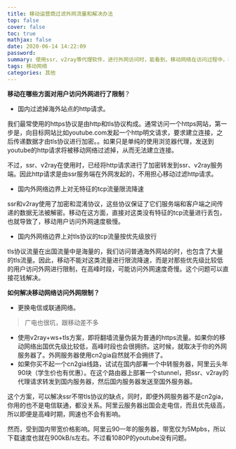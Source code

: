 ```yaml
---
title: 移动运营商过滤外网流量和解决办法
top: false
cover: false
toc: true
mathjax: false
date: 2020-06-14 14:22:09
password:
summary: 使用ssr、v2ray等代理软件，进行外网访问时，能看到，移动网络在访问过程中，表现非常差。。本文对移动网络的系列问题展开讨论，并提出一些建议。
tags: 移动网络
categories: 其他
---
```


**移动在哪些方面对用户访问外网进行了限制**？

- 国内过滤掉海外站点的http请求。

我们最常使用的https协议是由http和tls协议构成。通常访问一个https网站，第一步是，向目标网站比如youtube.com发起一个http明文请求，要求建立连接，之后传递数据才由tls协议进行加密。。如果只是单纯的使用浏览器代理，发送到youtube的http请求将被移动网络过滤掉，从而无法建立连接。

不过，ssr、v2ray在使用时，已经将http请求进行了加密转发到ssr、v2ray服务端。因此http请求是由ssr服务端在外网发起的，不用担心移动过滤http请求。

- 国内外网络边界上对无特征的tcp流量限流降速

ssr和v2ray使用了加密和混淆协议，这些协议保证了它们服务端和客户端之间传递的数据无法被解密。移动在这方面，直接对这类没有特征的tcp流量进行丢包，也就导致了，移动用户访问外网速度极慢。

- 国内外网络边界上对tls协议的tcp流量按优先级放行

tls协议流量在出国流量中是海量的，我们访问普通海外网站的时，也包含了大量的tls流量。因此，移动不能对这类流量进行限流降速，而是对那些优先级比较低的用户访问外网进行限制，在高峰时段，可能访问外网速度奇慢。这个问题可以直接花钱解决。

**如何解决移动网络访问外网限制？**

- 更换电信或联通网络。

> 广电也很坑，跟移动差不多

- 使用v2ray+ws+tls方案，即将翻墙流量伪装为普通的https流量。如果你的移动网络出国优先级比较低，高峰时段也会很拥挤。这时候，就取决于你的外网服务器了。外网服务器使用cn2gia自然就不会拥挤了。
- 如果你买不起一个cn2gia线路，试试在国内部署一个中转服务器，阿里云头年90块（学生价也有优惠）。在这个路由器上部署一个stunnel，把ssr、v2ray的代理请求转发到国内服务器，然后国内服务器发送至国外服务器。

这个方案，可以解决ssr不带tls协议的缺点，同时，即便外网服务器不是cn2gia，你用的也不是电信联通，都没关系。阿里云服务器出国会走电信，而且优先级高，所以即便是高峰时期，网速也不会有影响。

然而，受到国内带宽价格影响。阿里云90一年的服务器，带宽仅为5Mpbs，所以下载速度也就在900kB/s左右。不过看1080P的youtube没有问题。
